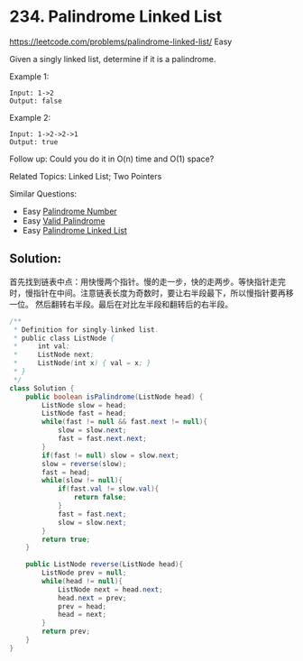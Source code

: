 # 234. Palindrome Linked List
<https://leetcode.com/problems/palindrome-linked-list/>
Easy

Given a singly linked list, determine if it is a palindrome.

Example 1:

    Input: 1->2
    Output: false
Example 2:

    Input: 1->2->2->1
    Output: true
Follow up:
Could you do it in O(n) time and O(1) space?

Related Topics: Linked List; Two Pointers

Similar Questions: 
* Easy [Palindrome Number](https://leetcode.com/problems/palindrome-number/)
* Easy [Valid Palindrome](https://leetcode.com/problems/valid-palindrome/)
* Easy [Palindrome Linked List](https://leetcode.com/problems/palindrome-linked-list/)

## Solution:
首先找到链表中点：用快慢两个指针。慢的走一步，快的走两步。等快指针走完时，慢指针在中间。注意链表长度为奇数时，要让右半段最下，所以慢指针要再移一位。
然后翻转右半段。最后在对比左半段和翻转后的右半段。

```java
/**
 * Definition for singly-linked list.
 * public class ListNode {
 *     int val;
 *     ListNode next;
 *     ListNode(int x) { val = x; }
 * }
 */
class Solution {
    public boolean isPalindrome(ListNode head) {
        ListNode slow = head;
        ListNode fast = head;
        while(fast != null && fast.next != null){
            slow = slow.next;
            fast = fast.next.next;
        }
        if(fast != null) slow = slow.next;
        slow = reverse(slow);
        fast = head;
        while(slow != null){
            if(fast.val != slow.val){
                return false;
            }
            fast = fast.next;
            slow = slow.next;
        }
        return true;
    }
    
    public ListNode reverse(ListNode head){
        ListNode prev = null;
        while(head != null){
            ListNode next = head.next;
            head.next = prev;
            prev = head;
            head = next;
        }
        return prev;
    }
}
```